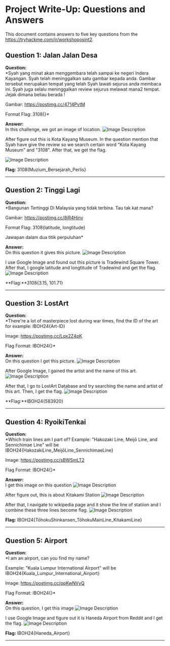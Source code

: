 
 # Project Write-Up: Questions and Answers

This document contains answers to five key questions from the https://tryhackme.com/jr/workshoposint2.

## Question 1: Jalan Jalan Desa

**Question:**  
*Syah yang minat akan menggembara telah sampai ke negeri Indera Kayangan. Syah telah meninggalkan satu gambar kepada anda. Gambar tersebut merupakan tempat yang telah Syah lawati sejurus anda membaca ini. Syah juga selalu meninggalkan review sejurus melawat mana2 tempat. Jejak dimana beliau berada !

Gambar: https://postimg.cc/4714PvtM

Format Flag: 3108{}*

**Answer:**  
In this challenge, we got an image of location.
![Image Description](https://i.postimg.cc/76FCxmLx/jejak.png)

After figure out this is Kota Kayang Museum. In the question mention that Syah have give the review so we search certain word "Kota Kayang Museum" and "3108". After that, we get the flag.

![Image Description](https://i.postimg.cc/rpcr9bCv/muzium.jpg)

**Flag:** 3108{Muzium_Bersejarah_Perlis}


---

## Question 2: Tinggi Lagi

**Question:**  
*Bangunan Tertinggi Di Malaysia yang tidak terbina. Tau tak kat mana?

Gambar: https://postimg.cc/8jR4Hjnv

Format Flag: 3108{latitude, longtitude}

Jawapan dalam dua titik perpuluhan*

**Answer:**  
On this question it gives this picture.
![Image Description ](https://i.postimg.cc/65SPBZrM/tinggi.png)

I use Google Image and found out this picture is Tradewind Square Tower. After that, I google latitude and longtitude of Tradewind and get the flag.
![Image Description](https://i.postimg.cc/m2YX2xDn/latitude.png)

**Flag:**3108{3.15, 101.71}

---

## Question 3: LostArt

**Question:**  
*There're a lot of masterpiece lost during war times, find the ID of the art for example: IBOH24{Art-ID}

Image: https://postimg.cc/Lqx2Z4pK

Flag Format: IBOH24{}*

**Answer:**  
On this question I get this picture.
![Image Description](https://i.postimg.cc/qRTRSgDR/Whats-App-Image-2024-09-28-at-22-39-34-2af2fd14.jpg)

After Google Image, I gained the artist and the name of this art.
![Image Description](https://i.postimg.cc/65fcxdbJ/art.jpg)

After that, I go to LostArt Database and try searching the name and artist of this art. Then, I get the flag. 
![Image Description](https://i.postimg.cc/QCR8xbLJ/art-id.png)

**Flag:**IBOH24{583920}

---

## Question 4: RyoikiTenkai

**Question:**  
*Which train lines am I part of? Example: "Hakozaki Line, Meijō Line, and Sennichimae Line" will be IBOH24{HakozakiLine_MeijōLine_SennichimaeLine}

Image: https://postimg.cc/sBWSmLT2

Flag Format: IBOH24{}*

**Answer:**  
I get this image on this question 
![Image Description](https://i.postimg.cc/fb2KznXY/Whats-App-Image-2024-09-28-at-22-39-35-88945beb.jpg) 

After figure out, this is about Kitakami Station
![Image Description](https://i.postimg.cc/cHxMXRbh/station.jpg)

After that, I navigate to wikipedia page and it show the line of statiion and I combine these three lines become flag.
![Image Description](https://i.postimg.cc/hPW8YR6h/line.png)

**Flag:**  IBOH24{TōhokuShinkansen_TōhokuMainLine_KitakamiLine}

---

## Question 5: Airport

**Question:**  
*I am an airport, can you find my name?

Example: "Kuala Lumpur International Airport" will be IBOH24{Kuala_Lumpur_International_Airport}

Image: https://postimg.cc/ppKwNVyQ

Flag Format: IBOH24{}*

**Answer:**  
On this question, I get this image
![Image Description](https://i.postimg.cc/QxzhTH3z/Whats-App-Image-2024-10-05-at-15-12-14-86750d8a.jpg)

I use Google Image and figure out it is Haneda Airport from Reddit and I get the flag.
![Image Description](https://i.postimg.cc/jjKFYJ1w/airport.jpg)

**Flag:** IBOH24{Haneda_Airport} 

---

